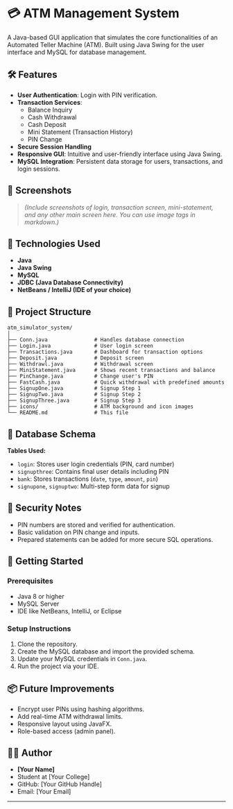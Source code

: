 
# 💳 ATM Management System

A Java-based GUI application that simulates the core functionalities of an Automated Teller Machine (ATM). Built using Java Swing for the user interface and MySQL for database management.

## 🛠️ Features

- **User Authentication**: Login with PIN verification.
- **Transaction Services**:
  - Balance Inquiry
  - Cash Withdrawal
  - Cash Deposit
  - Mini Statement (Transaction History)
  - PIN Change
- **Secure Session Handling**
- **Responsive GUI**: Intuitive and user-friendly interface using Java Swing.
- **MySQL Integration**: Persistent data storage for users, transactions, and login sessions.

## 📸 Screenshots

> _(Include screenshots of login, transaction screen, mini-statement, and any other main screen here. You can use image tags in markdown.)_

## 🔧 Technologies Used

- **Java**
- **Java Swing**
- **MySQL**
- **JDBC (Java Database Connectivity)**
- **NetBeans / IntelliJ (IDE of your choice)**

## 🧩 Project Structure

```
atm_simulator_system/
│
├── Conn.java               # Handles database connection
├── Login.java              # User login screen
├── Transactions.java       # Dashboard for transaction options
├── Deposit.java            # Deposit screen
├── Withdrawl.java          # Withdrawal screen
├── MiniStatement.java      # Shows recent transactions and balance
├── PinChange.java          # Change user's PIN
├── FastCash.java           # Quick withdrawal with predefined amounts
├── SignupOne.java          # Signup Step 1
├── SignupTwo.java          # Signup Step 2
├── SignupThree.java        # Signup Step 3
├── icons/                  # ATM background and icon images
└── README.md               # This file
```

## 💾 Database Schema

**Tables Used:**

- `login`: Stores user login credentials (PIN, card number)
- `signupthree`: Contains final user details including PIN
- `bank`: Stores transactions (`date`, `type`, `amount`, `pin`)
- `signupone`, `signuptwo`: Multi-step form data for signup

## 🔐 Security Notes

- PIN numbers are stored and verified for authentication.
- Basic validation on PIN change and inputs.
- Prepared statements can be added for more secure SQL operations.

## 🚀 Getting Started

### Prerequisites

- Java 8 or higher
- MySQL Server
- IDE like NetBeans, IntelliJ, or Eclipse

### Setup Instructions

1. Clone the repository.
2. Create the MySQL database and import the provided schema.
3. Update your MySQL credentials in `Conn.java`.
4. Run the project via your IDE.

## 📦 Future Improvements

- Encrypt user PINs using hashing algorithms.
- Add real-time ATM withdrawal limits.
- Responsive layout using JavaFX.
- Role-based access (admin panel).

## 🙋‍♂️ Author

- **[Your Name]**
- Student at [Your College]
- GitHub: [Your GitHub Handle]
- Email: [Your Email]

---
